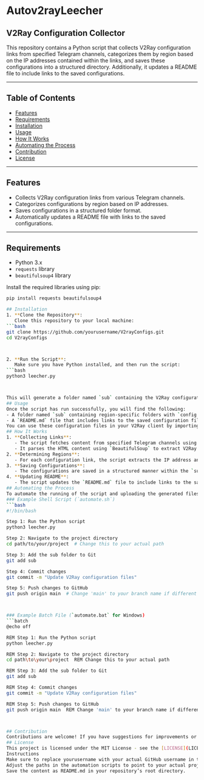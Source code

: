 # Autov2rayLeecher
## V2Ray Configuration Collector

This repository contains a Python script that collects V2Ray configuration links from specified Telegram channels, categorizes them by region based on the IP addresses contained within the links, and saves these configurations into a structured directory. Additionally, it updates a README file to include links to the saved configurations.

---

## Table of Contents
- [Features](#features)
- [Requirements](#requirements)
- [Installation](#installation)
- [Usage](#usage)
- [How It Works](#how-it-works)
- [Automating the Process](#automating-the-process)
- [Contribution](#contribution)
- [License](#license)

---

## Features
- Collects V2Ray configuration links from various Telegram channels.
- Categorizes configurations by region based on IP addresses.
- Saves configurations in a structured folder format.
- Automatically updates a README file with links to the saved configurations.

---

## Requirements
- Python 3.x
- `requests` library
- `beautifulsoup4` library

Install the required libraries using pip:

```bash
pip install requests beautifulsoup4

## Installation
1. **Clone the Repository**:
   Clone this repository to your local machine:
```bash
git clone https://github.com/yourusername/V2rayConfigs.git
cd V2rayConfigs



2. **Run the Script**:
   Make sure you have Python installed, and then run the script:
```bash
python3 leecher.py



This will generate a folder named `sub` containing the V2Ray configuration files.
## Usage
Once the script has run successfully, you will find the following:
- A folder named `sub` containing region-specific folders with `config.txt` files that hold the V2Ray configurations.
- A `README.md` file that includes links to the saved configuration files.
You can use these configuration files in your V2Ray client by importing the links provided in the README.
## How It Works
1. **Collecting Links**:
   - The script fetches content from specified Telegram channels using the `requests` library.
   - It parses the HTML content using `BeautifulSoup` to extract V2Ray configuration links that start with `vless://`, `ss://`, `trojan://`, or `tuic://`.
2. **Determining Regions**:
   - For each configuration link, the script extracts the IP address and uses various APIs to determine the geographical region associated with that IP.
3. **Saving Configurations**:
   - The configurations are saved in a structured manner within the `sub` directory, categorized by region.
4. **Updating README**:
   - The script updates the `README.md` file to include links to the saved configuration files.
## Automating the Process
To automate the running of the script and uploading the generated files to GitHub, you can create a shell script (for Linux/macOS) or a batch file (for Windows). This allows you to execute the entire process with a single command.
### Example Shell Script (`automate.sh`)
```bash
#!/bin/bash

Step 1: Run the Python script
python3 leecher.py

Step 2: Navigate to the project directory
cd path/to/your/project  # Change this to your actual path

Step 3: Add the sub folder to Git
git add sub

Step 4: Commit changes
git commit -m "Update V2Ray configuration files"

Step 5: Push changes to GitHub
git push origin main  # Change 'main' to your branch name if different



### Example Batch File (`automate.bat` for Windows)
```batch
@echo off

REM Step 1: Run the Python script
python leecher.py

REM Step 2: Navigate to the project directory
cd path\to\your\project  REM Change this to your actual path

REM Step 3: Add the sub folder to Git
git add sub

REM Step 4: Commit changes
git commit -m "Update V2Ray configuration files"

REM Step 5: Push changes to GitHub
git push origin main  REM Change 'main' to your branch name if different



## Contribution
Contributions are welcome! If you have suggestions for improvements or additional features, feel free to open an issue or submit a pull request.
## License
This project is licensed under the MIT License - see the [LICENSE](LICENSE) file for details.
Instructions
Make sure to replace yourusername with your actual GitHub username in the clone command.
Adjust the paths in the automation scripts to point to your actual project directory.
Save the content as README.md in your repository’s root directory.

